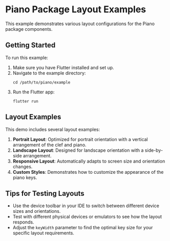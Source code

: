 # Piano Package Layout Examples

This example demonstrates various layout configurations for the Piano package components.

## Getting Started

To run this example:

1. Make sure you have Flutter installed and set up.
2. Navigate to the example directory:
   ```
   cd /path/to/piano/example
   ```
3. Run the Flutter app:
   ```
   flutter run
   ```

## Layout Examples

This demo includes several layout examples:

1. **Portrait Layout**: Optimized for portrait orientation with a vertical arrangement of the clef and piano.
2. **Landscape Layout**: Designed for landscape orientation with a side-by-side arrangement.
3. **Responsive Layout**: Automatically adapts to screen size and orientation changes.
4. **Custom Styles**: Demonstrates how to customize the appearance of the piano keys.

## Tips for Testing Layouts

- Use the device toolbar in your IDE to switch between different device sizes and orientations.
- Test with different physical devices or emulators to see how the layout responds.
- Adjust the `keyWidth` parameter to find the optimal key size for your specific layout requirements.
